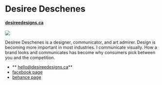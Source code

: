 # Desiree Deschenes

#### [desireedesigns.ca](https://desireedesigns.ca)

![](logo-black.svg)

Desiree Deschenes is a designer, communicator, and art admirer. Design is becoming more important in most industries. I communicate visually. How a brand looks and communicates has become why consumers pick between you and the competition.

- ** [hello@desireedesigns.ca](mailto:hello@desireedesigns.ca)**
- [facebook page](https://www.facebook.com/deschenesdesign?ref=aymt_homepage_panel)
- [behance page](https://www.behance.net/DesireeDeschenes) 
